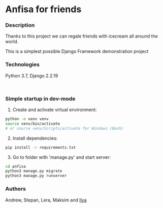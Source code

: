 # Anfisa for friends
### Description
Thanks to this project we can regale friends with icecream all around the world.

This is a simplest possible Django Framework demonstration project

### Technologies
Python 3.7, Django 2.2.19

<br> 

### Simple startup in dev-mode
1) Create and activate virtual environment:
```bash
python -m venv venv
source venv/bin/activate
# or source venv/Scripts/activate for Windows (Bash)
``` 

2) Install dependencies:
```bash
pip install -r requirements.txt
```

3) Go to folder with 'manage.py' and start server:
```bash
cd anfisa
python3 manage.py migrate
python3 manage.py runserver
```
### Authors
Andrew, Stepan, Lera, Maksim and [Ilya](https://github.com/IlyaBoyur)

